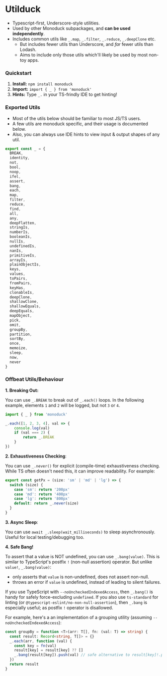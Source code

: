 # Utilduck

- Typescript-first, Underscore-style utilities.
- Used by other Monoduck subpackages, and **can be used independently**.
- Includes common utils like `_.map`, `_.filter`, `_.reduce`, `_.deepClone` etc.
    - But includes fewer utils than Underscore, and _far_ fewer utils than Lodash.
    - Aims to include only those utils which'll likely be used by most non-toy apps.

### Quickstart

1. **Install:** `npm install monoduck`
2. **Import:** `import { _ } from 'monoduck'`
3. **Hints:** Type `_.` in your TS-frindly IDE to get hinting!

### Exported Utils

- Most of the utils below should be familiar to most JS/TS users.
- A few utils are monoduck specific, and their usage is documented below.
- Also, you can always use IDE hints to view input & output shapes of any util.

```ts
export const _ = {
  BREAK,
  identity,
  not,
  bool,
  noop,
  ifel,
  assert,
  bang,
  each,
  map,
  filter,
  reduce,
  find,
  all,
  any,
  deepFlatten,
  stringIs,
  numberIs,
  booleanIs,
  nullIs,
  undefinedIs,
  nanIs,
  primitiveIs,
  arrayIs,
  plainObjectIs,
  keys,
  values,
  toPairs,
  fromPairs,
  keyHas,
  clonableIs,
  deepClone,
  shallowClone,
  shallowEquals,
  deepEquals,
  mapObject,
  pick,
  omit,
  groupBy,
  partition,
  sortBy,
  once,
  memoize,
  sleep,
  now,
  never
}
```

### Offbeat Utils/Behaviour

**1. Breaking Out:**

You can use `_.BREAK` to break out of `_.each()` loops. In the following example, elements `1` and `2` will be logged, but not `3` or `4`.
```ts
import { _ } from 'monoduck'

_.each([1, 2, 3, 4], val => {
    console.log(val)
    if (val === 2) {
        return _.BREAK
    }
})
```

**2. Exhaustiveness Checking**:

You can use `_.never()` for explicit (compile-time) exhaustiveness checking. While TS often doesn't need this, it can improve readability. For example:

```ts
export const getPx = (size: 'sm' | 'md' | 'lg') => {
  switch (size) {
    case 'sm': return '200px'
    case 'md': return '400px'
    case 'lg': return '800px'
    default: return _.never(size)
  }
}
```

**3. Async Sleep**:

You can use `await _.sleep(wait_milliseconds)` to sleep asynchronously. Useful for local testing/debugging too.

**4. Safe Bang!**

To assert that a value is NOT undefined, you can use `_.bang(value)`. This is similar to TypeScript's postfix `!` (non-null assertion) operator. But unlike `value!`, `_.bang(value)`:
- only asserts that `value` is non-undefined, does not assert non-null.
- throws an error if `value` is undefined, instead of leading to silent failures.

If you use TypeScript with `--noUncheckedIndexedAccess`, then `_.bang()` is handy for safely force-excluding `undefined`. If you also use `ts-standard` for linting (or `@typescript-eslint/no-non-null-assertion`), then `_.bang` is especially useful; as postfix `!` operator is disallowed.

For example, here's a an implementation of a grouping utility (assuming `--noUncheckedIndexedAccess`):
```ts
const groupBy = function <T>(arr: T[], fn: (val: T) => string) {
  const result: Record<string, T[]> = {}
  _.each(arr, function (val) {
    const key = fn(val)
    result[key] = result[key] ?? []
    _.bang(result[key]).push(val) // safe alternative to result[key]!.push(val)
  })
  return result
}
```
